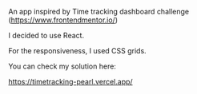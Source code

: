An app inspired by Time tracking dashboard challenge (https://www.frontendmentor.io/)

I decided to use React.

For the responsiveness, I used CSS grids.

You can check my solution here:

https://timetracking-pearl.vercel.app/

